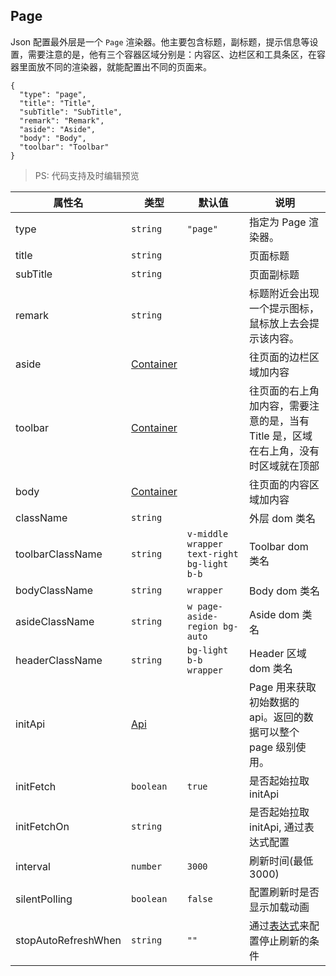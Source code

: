 ## Page

Json 配置最外层是一个 `Page` 渲染器。他主要包含标题，副标题，提示信息等设置，需要注意的是，他有三个容器区域分别是：内容区、边栏区和工具条区，在容器里面放不同的渲染器，就能配置出不同的页面来。

```schema:height="200"
{
  "type": "page",
  "title": "Title",
  "subTitle": "SubTitle",
  "remark": "Remark",
  "aside": "Aside",
  "body": "Body",
  "toolbar": "Toolbar"
}
```

> PS: 代码支持及时编辑预览

| 属性名              | 类型                                 | 默认值                                     | 说明                                                                                |
| ------------------- | ------------------------------------ | ------------------------------------------ | ----------------------------------------------------------------------------------- |
| type                | `string`                             | `"page"`                                   | 指定为 Page 渲染器。                                                                |
| title               | `string`                             |                                            | 页面标题                                                                            |
| subTitle            | `string`                             |                                            | 页面副标题                                                                          |
| remark              | `string`                             |                                            | 标题附近会出现一个提示图标，鼠标放上去会提示该内容。                                |
| aside               | [Container](./类型说明.md#Container) |                                            | 往页面的边栏区域加内容                                                              |
| toolbar             | [Container](./类型说明.md#Container) |                                            | 往页面的右上角加内容，需要注意的是，当有 Title 是，区域在右上角，没有时区域就在顶部 |
| body                | [Container](./类型说明.md#Container) |                                            | 往页面的内容区域加内容                                                              |
| className           | `string`                             |                                            | 外层 dom 类名                                                                       |
| toolbarClassName    | `string`                             | `v-middle wrapper text-right bg-light b-b` | Toolbar dom 类名                                                                    |
| bodyClassName       | `string`                             | `wrapper`                                  | Body dom 类名                                                                       |
| asideClassName      | `string`                             | `w page-aside-region bg-auto`              | Aside dom 类名                                                                      |
| headerClassName     | `string`                             | `bg-light b-b wrapper`                     | Header 区域 dom 类名                                                                |
| initApi             | [Api](./类型说明.md#Api)             |                                            | Page 用来获取初始数据的 api。返回的数据可以整个 page 级别使用。                     |
| initFetch           | `boolean`                            | `true`                                     | 是否起始拉取 initApi                                                                |
| initFetchOn         | `string`                             |                                            | 是否起始拉取 initApi, 通过表达式配置                                                |
| interval            | `number`                             | `3000`                                     | 刷新时间(最低 3000)                                                                 |
| silentPolling       | `boolean`                            | `false`                                    | 配置刷新时是否显示加载动画                                                          |
| stopAutoRefreshWhen | `string`                             | `""`                                       | 通过[表达式](./类型说明.md#表达式)来配置停止刷新的条件                              |
